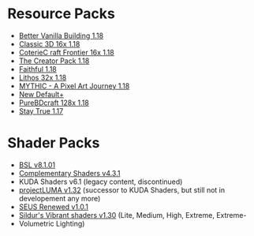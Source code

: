 # Resource Packs
* [Better Vanilla Building 1.18](https://www.curseforge.com/minecraft/texture-packs/bettervanillabuilding)
* [Classic 3D 16x 1.18](https://www.curseforge.com/minecraft/texture-packs/classic-3d)
* [CoterieC raft Frontier 16x 1.18](https://www.curseforge.com/minecraft/texture-packs/coterie-craft-16x)
* [The Creator Pack 1.18](https://www.curseforge.com/minecraft/texture-packs/the-creatorpack)
* [Faithful 1.18]()
* [Lithos 32x 1.18](https://www.curseforge.com/minecraft/texture-packs/lithos-core-32x-1-6-1-11-complete)
* [MYTHIC - A Pixel Art Journey 1.18](https://www.curseforge.com/minecraft/texture-packs/mythic-a-pixel-art-journey)
* [New Default+](https://www.curseforge.com/minecraft/texture-packs/newdefaultplus)
* [PureBDcraft 128x 1.18](https://bdcraft.net/downloads/purebdcraft-minecraft/)
* [Stay True 1.17](https://www.curseforge.com/minecraft/texture-packs/stay-true)
# Shader Packs
* [BSL v8.1.01](https://bitslablab.com/bslshaders/)
* [Complementary Shaders v4.3.1](https://www.curseforge.com/minecraft/customization/complementary-shaders)
* KUDA Shaders v6.1 (legacy content, discontinued)
* [projectLUMA v1.32](https://www.curseforge.com/minecraft/customization/projectluma) (successor to KUDA Shaders, but still not in developement any more)
* [SEUS Renewed v1.0.1](https://www.sonicether.com/seus/)
* [Sildur's Vibrant shaders v1.30](https://www.curseforge.com/minecraft/customization/sildurs-vibrant-shaders/) (Lite, Medium, High, Extreme, Extreme-
* Volumetric Lighting)